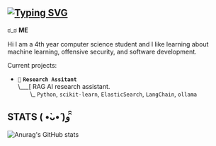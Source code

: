 ## [![Typing SVG](https://readme-typing-svg.demolab.com/?font=Terminess+Nerd+Font+Mono&size=20&duration=2000&pause=500&color=673AB7&background=FFFFFF00&vCenter=true&random=true&width=540&height=40&lines=Hi+im+Mehar!!;Status:+Procrastinating+Assignments;Status:+Burning+down+JojaMart;Status:+Crying+over+privilege+escalation)](https://git.io/typing-svg)
ಠ_ಠ **ME**

Hi I am a 4th year computer science student and I like learning about machine learning, offensive security, and software development.

Current projects:

- `🦈` **`Research Assitant`**<br>
\\___[ RAG AI research assistant.<br>
&nbsp;&nbsp;&nbsp;&nbsp;&nbsp;&nbsp;&nbsp;\\\_ `Python`, `scikit-learn`, `ElasticSearch`, `LangChain`, `ollama`


## STATS ( •̀ᴗ•́ )و ̑̑
<div align="Left">
  
![Anurag's GitHub stats](https://github-readme-stats.vercel.app/api?username=meharklair&show_icons=true&theme=catppuccin_mocha)
  
</div>

